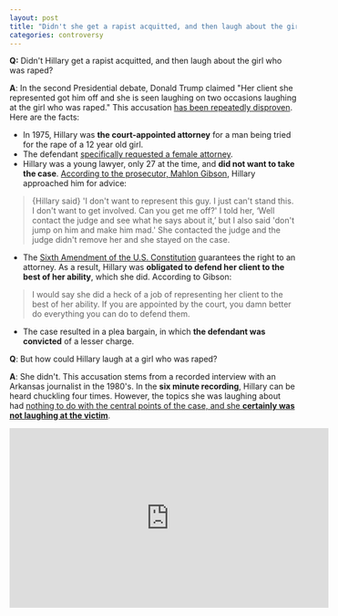 ```yaml
---
layout: post
title: "Didn't she get a rapist acquitted, and then laugh about the girl who was raped?"
categories: controversy
---
```


**Q:** Didn't Hillary get a rapist acquitted, and then laugh about the girl who was raped?  

**A**: In the second Presidential debate, Donald Trump claimed "Her client she represented
got him off and she is seen laughing on two occasions laughing at the girl who was raped." This accusation [has been repeatedly disproven](http://www.politico.com/blogs/2016-presidential-debate-fact-check/2016/10/trump-is-wrong-hillary-clinton-did-not-laugh-about-the-rape-of-a-12-year-old-229455#ixzz4MiTn0Cwt). Here are the facts:

* In 1975, Hillary was **the court-appointed attorney** for a man being tried for the rape of a 12 year old girl. 
* The defendant [specifically requested a female attorney](http://politicalticker.blogs.cnn.com/2014/06/25/prosecutor-in-controversial-case-says-clinton-had-no-choice-but-to-defend-rapist/comment-page-1/). 
* Hillary was a young lawyer, only 27 at the time, and **did not want to take the case**. [According to the prosecutor, Mahlon Gibson](http://politicalticker.blogs.cnn.com/2014/06/25/prosecutor-in-controversial-case-says-clinton-had-no-choice-but-to-defend-rapist/comment-page-1/), Hillary approached him for advice:

> {Hillary said} 'I don't want to represent this guy. I just can't stand this. I don't want to get involved. Can you get me off?' I told her, ‘Well contact the judge and see what he says about it,’ but I also said 'don't jump on him and make him mad.' She contacted the judge and the judge didn't remove her and she stayed on the case.

* The [Sixth Amendment of the U.S. Constitution](http://constitution.findlaw.com/amendment6.html) guarantees the right to an attorney. As a result, Hillary was **obligated to defend her client to the best of her ability**, which she did. According to Gibson:

> I would say she did a heck of a job of representing her client to the best of her ability. If you are appointed by the court, you damn better do everything you can do to defend them.

* The case resulted in a plea bargain, in which **the defendant was convicted** of a lesser charge.

**Q**: But how could Hillary laugh at a girl who was raped?

**A**: She didn't. This accusation stems from a recorded interview with an Arkansas journalist in the 1980's. In the **six minute recording**, Hillary can be heard chuckling four times. However, the topics she was laughing about had [nothing to do with the central points of the case, and she **certainly was not laughing at the victim**](http://www.politico.com/blogs/2016-presidential-debate-fact-check/2016/10/trump-is-wrong-hillary-clinton-did-not-laugh-about-the-rape-of-a-12-year-old-229455#ixzz4MiTn0Cwt).

<iframe width="560" height="315" src="https://www.youtube.com/watch?v=e2f13f2awK4" frameborder="0" allowfullscreen></iframe>
